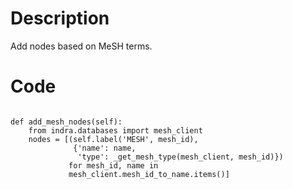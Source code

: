 # Description
Add nodes based on MeSH terms.

# Code
```

def add_mesh_nodes(self):
    from indra.databases import mesh_client
    nodes = [(self.label('MESH', mesh_id),
              {'name': name,
               'type': _get_mesh_type(mesh_client, mesh_id)})
             for mesh_id, name in
             mesh_client.mesh_id_to_name.items()]

```
